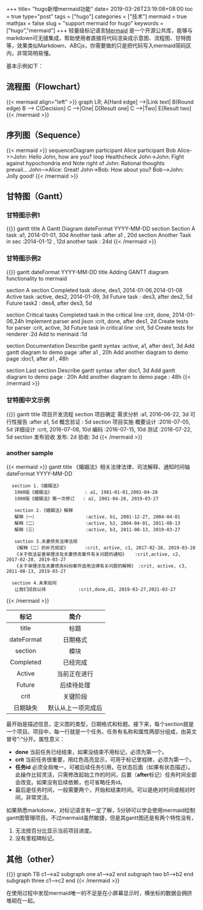 +++
title= "hugo新增mermaid功能"
date= 2019-03-26T23:19:08+08:00
toc = true
type="post"
tags = ["hugo"]
categories = ["技术"]
mermaid = true
mathjax = false
slug = "support mermaid for hugo"
keywords = ["hugo","mermaid"]
+++
轻量级标记语言[Mermaid][l1] 是一个开源公共库，能够与markdown可无缝集成，帮助使用者直接将代码渲染成示意图、流程图、甘特图等，效果类似Markdown、ABCjs，你需要做的只是把代码写入mermaid简码区内，非常简明易懂。

基本示例如下：
<!--more-->
## 流程图（Flowchart）

{{< mermaid align="left" >}}
graph LR;
    A[Hard edge] -->|Link text| B(Round edge)
    B --> C{Decision}
    C -->|One| D[Result one]
    C -->|Two| E[Result two]
{{< /mermaid >}}


## 序列图（Sequence）

{{< mermaid >}}
sequenceDiagram
    participant Alice
    participant Bob
    Alice->>John: Hello John, how are you?
    loop Healthcheck
        John->John: Fight against hypochondria
    end
    Note right of John: Rational thoughts <br/>prevail...
    John-->Alice: Great!
    John->Bob: How about you?
    Bob-->John: Jolly good!
{{< /mermaid >}}

## 甘特图（Gantt）
### 甘特图示例1
{{<mermaid>}}
gantt
    title A Gantt Diagram
    dateFormat  YYYY-MM-DD
    section Section
    A task           :a1, 2014-01-01, 30d
    Another task     :after a1  , 20d
    section Another
    Task in sec      :2014-01-12  , 12d
    another task      : 24d
{{< /mermaid >}}

### 甘特图示例2
{{<mermaid>}}
gantt
dateFormat  YYYY-MM-DD
title Adding GANTT diagram functionality to mermaid

section A section
Completed task            :done,    des1, 2014-01-06,2014-01-08
Active task               :active,  des2, 2014-01-09, 3d
Future task               :         des3, after des2, 5d
Future task2               :         des4, after des3, 5d

section Critical tasks
Completed task in the critical line :crit, done, 2014-01-06,24h
Implement parser and jison          :crit, done, after des1, 2d
Create tests for parser             :crit, active, 3d
Future task in critical line        :crit, 5d
Create tests for renderer           :2d
Add to mermaid                      :1d

section Documentation
Describe gantt syntax               :active, a1, after des1, 3d
Add gantt diagram to demo page      :after a1  , 20h
Add another diagram to demo page    :doc1, after a1  , 48h

section Last section
Describe gantt syntax               :after doc1, 3d
Add gantt diagram to demo page      : 20h
Add another diagram to demo page    : 48h
{{< /mermaid >}}

### 甘特图中文示例
{{<mermaid>}}
gantt
    title 项目开发流程
    section 项目确定
        需求分析       :a1, 2016-06-22, 3d
        可行性报告     :after a1, 5d
        概念验证       : 5d
    section 项目实施
        概要设计      :2016-07-05, 5d
        详细设计      :crit, 2016-07-08, 10d
        编码          :2016-07-15, 10d
        测试          :2016-07-22, 5d
    section 发布验收
        发布: 2d
        验收: 3d
{{< /mermaid >}}

### another sample
{{< mermaid >}}
gantt
    title 《婚姻法》相关法律法律、司法解释、通知时间轴
    dateFormat  YYYY-MM-DD

      section 1.《婚姻法》
       1980版《婚姻法》            : a1, 1981-01-01,2001-04-28
       1980版《婚姻法》第一次修订   : a2, 2001-04-28, 2019-03-27

       section 2.《婚姻法》解释
       解释（一）                  :active, b1, 2001-12-27, 2004-04-01
       解释（二）                  :active, b2, 2004-04-01, 2011-08-13
       解释（三）                  :active, b3, 2011-08-13, 2019-03-27

       section 3.夫妻债务法律法规
       《解释（二）的补充规定》      :crit, active, c1, 2017-02-28, 2019-03-28
       《关于依法妥善审理涉及夫妻债务案件有关问题的通知》   :crit,active, c2, 2017-02-28, 2019-03-27
       《关于审理涉及夫妻债务纠纷案件适用法律有关问题的解释》 :crit, active, c3, 2011-08-13, 2019-03-27

      section 4.未来如何
       让我们拭目以待            :crit,done,d1, 2019-03-27,2021-03-27

{{< /mermaid >}}


| 标记 | 简介 |
| :-:  | :-:  |
| title | 标题 |
| dateFormat | 日期格式 |
| section | 模块 |
| Completed | 已经完成 |
| Active | 当前正在进行 |
| Future | 后续待处理 |
| crit | 关键阶段 |
| 日期缺失 | 默认从上一项完成后 |

最开始是描述信息，定义图的类型，日期格式和标题。接下来，每个section就是一个项目。项目中，每一行就是一个任务。任务有名称和属性两部分组成，由英文冒号”:”分开。属性意义：

*   **done** 当前任务已经结束，如果没结束不用标记，必须为第一个。
*   **crit** 当前任务很重要，用红色高亮显示，可用于标记里程碑，必须为第一个。
*   **任务id** 必须全局唯一，可被后续任务引用，在状态后面（如果有状态描述）。此操作比较灵活，只需修改起始工作的时间，后置（**after**标记）任务时间全部会改变。如果没有后续依赖，也可省略任务id。
*   最后是任务时间，一般需要两个，开始和结束时间。可以是绝对时间或相对时间，非常灵活。

如果熟悉markdonw，对标记语言有一定了解，5分钟可以学会使用mermaid绘制gantt图管理项目。不过mermaid虽然敏捷，但是其gantt图还是有两个特性没有，

1.  无法按百分比显示当前项目进度。
2.  没有里程碑标记。

## 其他（other）
{{<mermaid>}}
graph TB
    c1-->a2
    subgraph one
    a1-->a2
    end
    subgraph two
    b1-->b2
    end
    subgraph three
    c1-->c2
    end
   {{< /mermaid >}}

在使用过程中发现mermaid唯一的不足是在小屏幕显示时，横坐标的数据会拥挤堆砌在一起。

[l1]: https://mermaidjs.github.io/
